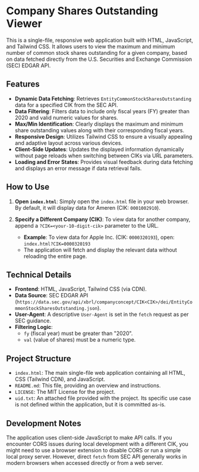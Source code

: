 # Company Shares Outstanding Viewer

This is a single-file, responsive web application built with HTML, JavaScript, and Tailwind CSS. It allows users to view the maximum and minimum number of common stock shares outstanding for a given company, based on data fetched directly from the U.S. Securities and Exchange Commission (SEC) EDGAR API.

## Features

*   **Dynamic Data Fetching**: Retrieves `EntityCommonStockSharesOutstanding` data for a specified CIK from the SEC API.
*   **Data Filtering**: Filters data to include only fiscal years (FY) greater than 2020 and valid numeric values for shares.
*   **Max/Min Identification**: Clearly displays the maximum and minimum share outstanding values along with their corresponding fiscal years.
*   **Responsive Design**: Utilizes Tailwind CSS to ensure a visually appealing and adaptive layout across various devices.
*   **Client-Side Updates**: Updates the displayed information dynamically without page reloads when switching between CIKs via URL parameters.
*   **Loading and Error States**: Provides visual feedback during data fetching and displays an error message if data retrieval fails.

## How to Use

1.  **Open `index.html`**: Simply open the `index.html` file in your web browser. By default, it will display data for Ameren (CIK: `0001002910`).

2.  **Specify a Different Company (CIK)**: To view data for another company, append a `?CIK=<your-10-digit-cik>` parameter to the URL.
    *   **Example**: To view data for Apple Inc. (CIK: `0000320193`), open:
        `index.html?CIK=0000320193`
    *   The application will fetch and display the relevant data without reloading the entire page.

## Technical Details

*   **Frontend**: HTML, JavaScript, Tailwind CSS (via CDN).
*   **Data Source**: SEC EDGAR API (`https://data.sec.gov/api/xbrl/companyconcept/CIK<CIK>/dei/EntityCommonStockSharesOutstanding.json`).
*   **User-Agent**: A descriptive `User-Agent` is set in the `fetch` request as per SEC guidance.
*   **Filtering Logic**:
    *   `fy` (fiscal year) must be greater than "2020".
    *   `val` (value of shares) must be a numeric type.

## Project Structure

*   `index.html`: The main single-file web application containing all HTML, CSS (Tailwind CDN), and JavaScript.
*   `README.md`: This file, providing an overview and instructions.
*   `LICENSE`: The MIT License for the project.
*   `uid.txt`: An attached file provided with the project. Its specific use case is not defined within the application, but it is committed as-is.

## Development Notes

The application uses client-side JavaScript to make API calls. If you encounter CORS issues during local development with a different CIK, you might need to use a browser extension to disable CORS or run a simple local proxy server. However, direct `fetch` from SEC API generally works in modern browsers when accessed directly or from a web server.
